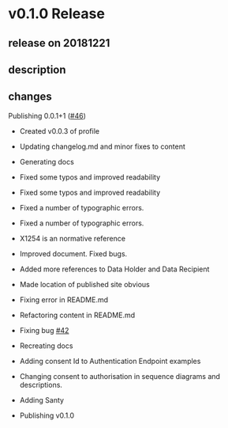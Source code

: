 # v0.1.0 Release

## release on 20181221

## description

## changes

Publishing 0.0.1+1 (<a class="issue-link js-issue-link" href="https://github.com/ConsumerDataStandardsAustralia/infosec/pull/46">#46</a>)

* Created v0.0.3 of profile

* Updating changelog.md and minor fixes to content

* Generating docs

* Fixed some typos and improved readability

* Fixed some typos and improved readability

* Fixed a number of typographic errors.

* Fixed a number of typographic errors.

* X1254 is an normative reference

* Improved document. Fixed bugs.

* Added more references to Data Holder and Data Recipient

* Made location of published site obvious

* Fixing error in README.md

* Refactoring content in README.md

* Fixing bug <a class="issue-link js-issue-link" href="https://github.com/ConsumerDataStandardsAustralia/infosec/issues/42">#42</a>

* Recreating docs

* Adding consent Id to Authentication Endpoint examples

* Changing consent to authorisation in sequence diagrams and descriptions.

* Adding Santy

* Publishing v0.1.0

